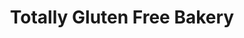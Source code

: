 ---
title: "Totally Gluten Free Bakery"
url: /christchurch/totally-gluten-free-bakery/
shop: bakery
---